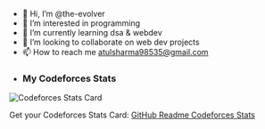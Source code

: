- 👋 Hi, I’m @the-evolver
- 👀 I’m interested in programming
- 🌱 I’m currently learning dsa & webdev
- 💞️ I’m looking to collaborate on web dev projects
- 📫 How to reach me atulsharma98535@gmail.com
- ### My Codeforces Stats

![Codeforces Stats Card](https://codeforces-stats-api.herokuapp.com/stats?username=the_evolver&theme=1)

Get your Codeforces Stats Card: [GitHub Readme Codeforces Stats](https://github.com/the-evolver/github-readme-codeforces-stats)

<!---
the-evolver/the-evolver is a ✨ special ✨ repository because its `README.md` (this file) appears on your GitHub profile.
You can click the Preview link to take a look at your changes.
--->
